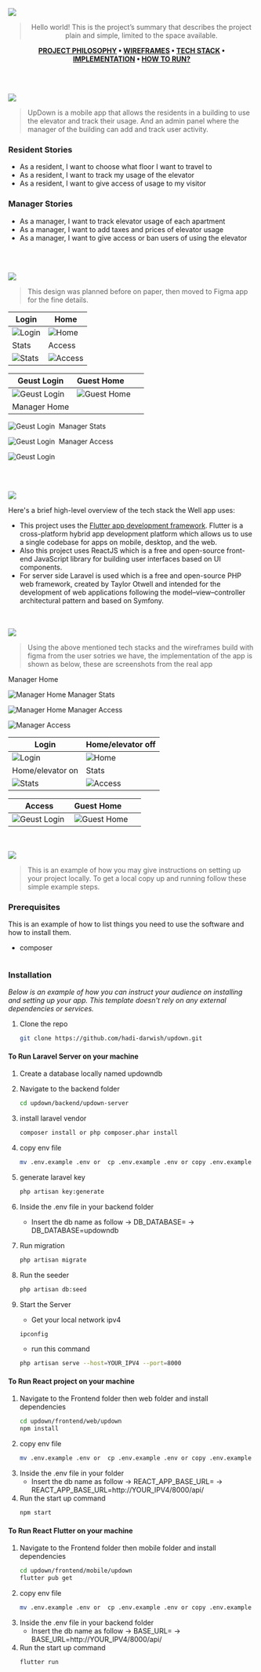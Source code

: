 <img src="./readme/title1.svg"/>

<div align="center">

> Hello world! This is the project’s summary that describes the project plain and simple, limited to the space available.

**[PROJECT PHILOSOPHY](https://github.com/hadi-darwish/updown#-project-philosophy) • [WIREFRAMES](https://github.com/hadi-darwish/updown#-wireframes) • [TECH STACK](https://github.com/hadi-darwish/updown#-tech-stack) • [IMPLEMENTATION](https://github.com/hadi-darwish/updown#-impplementation) • [HOW TO RUN?](https://github.com/hadi-darwish/updown#-how-to-run)**

</div>

<br><br>

<img src="./readme/title2.svg"/>

> UpDown is a mobile app that allows the residents in a building to use the elevator and track their usage. And an admin panel where the manager of the building can add and track user activity.

### Resident Stories

- As a resident, I want to choose what floor I want to travel to
- As a resident, I want to track my usage of the elevator
- As a resident, I want to give access of usage to my visitor

### Manager Stories

- As a manager, I want to track elevator usage of each apartment
- As a manager, I want to add taxes and prices of elevator usage
- As a manager, I want to give access or ban users of using the elevator

<br><br>

<img src="./readme/title3.svg"/>

> This design was planned before on paper, then moved to Figma app for the fine details.

| Login                                 | Home                         |
| ------------------------------------- | ---------------------------- |
| ![Login](./demo/Sign%20In%20Page.svg) | ![Home](./demo/Home.svg)     |
| Stats                                 | Access                       |
| ![Stats](./demo/Statistics.svg)       | ![Access](./demo/Access.svg) |

| Geust Login                                          | Guest Home                               |
| ---------------------------------------------------- | ---------------------------------------- |
| ![Geust Login ](./demo/Guest%20Sign%20In%20Page.svg) | ![Guest Home  ](./demo/Guest%20Home.svg) |
| Manager Home                                         |

![Geust Login ](./demo/ManagerHome.svg)
Manager Stats

![Geust Login ](./demo/Stats.svg)
Manager Access

![Geust Login ](./demo/Accessibilities.svg)

<br><br>

<img src="./readme/title4.svg"/>

Here's a brief high-level overview of the tech stack the Well app uses:

- This project uses the [Flutter app development framework](https://flutter.dev/). Flutter is a cross-platform hybrid app development platform which allows us to use a single codebase for apps on mobile, desktop, and the web.
- Also this project uses ReactJS which is a free and open-source front-end JavaScript library for building user interfaces based on UI components.
- For server side Laravel is used which is a free and open-source PHP web framework, created by Taylor Otwell and intended for the development of web applications following the model–view–controller architectural pattern and based on Symfony.

<br><br>
<img src="./readme/title5.svg"/>

> Using the above mentioned tech stacks and the wireframes build with figma from the user sotries we have, the implementation of the app is shown as below, these are screenshots from the real app

Manager Home

![Manager Home ](./demo/ManagerHome.png)
Manager Stats

![Manager Home ](./demo/stats.png)
Manager Access

![Manager Access ](./demo/Accessibilities.png)

| Login                            | Home/elevator off                |
| -------------------------------- | -------------------------------- |
| ![Login](./demo/login.gif)       | ![Home](./demo/elevator_off.gif) |
| Home/elevator on                 | Stats                            |
| ![Stats](./demo/elevator_on.gif) | ![Access](./demo/StatsUser.png)  |

| Access                             | Guest Home                           |
| ---------------------------------- | ------------------------------------ |
| ![Geust Login ](./demo/access.gif) | ![Guest Home  ](./demo/guestgif.gif) |

<br><br>
<img src="./readme/title6.svg"/>

> This is an example of how you may give instructions on setting up your project locally.
> To get a local copy up and running follow these simple example steps.

### Prerequisites

This is an example of how to list things you need to use the software and how to install them.

- composer

  ```

  ```

### Installation

_Below is an example of how you can instruct your audience on installing and setting up your app. This template doesn't rely on any external dependencies or services._

1. Clone the repo
   ```sh
   git clone https://github.com/hadi-darwish/updown.git
   ```

#### To Run Laravel Server on your machine

1. Create a database locally named updowndb

2. Navigate to the backend folder
   ```sh
   cd updown/backend/updown-server
   ```
3. install laravel vendor
   ```sh
   composer install or php composer.phar install
   ```
4. copy env file
   ```sh
   mv .env.example .env or  cp .env.example .env or copy .env.example .env
   ```
5. generate laravel key
   ```sh
   php artisan key:generate
   ```
6. Inside the .env file in your backend folder

   - Insert the db name as follow -> DB_DATABASE= -> DB_DATABASE=updowndb

7. Run migration
   ```sh
   php artisan migrate
   ```
8. Run the seeder
   ```sh
   php artisan db:seed
   ```
9. Start the Server
   - Get your local network ipv4
   ```sh
   ipconfig
   ```
   - run this command
   ```sh
   php artisan serve --host=YOUR_IPV4 --port=8000
   ```

#### To Run React project on your machine

1. Navigate to the Frontend folder then web folder and install dependencies
   ```sh
   cd updown/frontend/web/updown
   npm install
   ```
2. copy env file
   ```sh
   mv .env.example .env or  cp .env.example .env or copy .env.example .env
   ```
3. Inside the .env file in your folder
   - Insert the db name as follow -> REACT_APP_BASE_URL= -> REACT_APP_BASE_URL=http://YOUR_IPV4/8000/api/
4. Run the start up command
   ```sh
   npm start
   ```

#### To Run React Flutter on your machine

1. Navigate to the Frontend folder then mobile folder and install dependencies
   ```sh
   cd updown/frontend/mobile/updown
   flutter pub get
   ```
2. copy env file
   ```sh
   mv .env.example .env or  cp .env.example .env or copy .env.example .env
   ```
3. Inside the .env file in your backend folder
   - Insert the db name as follow -> BASE_URL= -> BASE_URL=http://YOUR_IPV4/8000/api/
4. Run the start up command
   ```sh
   flutter run
   ```
